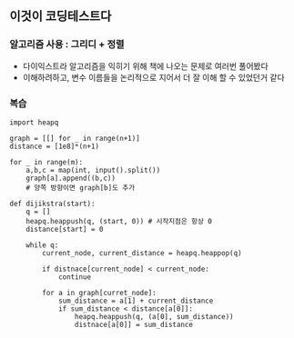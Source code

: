 ## 이것이 코딩테스트다

### 알고리즘 사용 : 그리디 + 정렬
- 다이익스트라 알고리즘을 익히기 위해 책에 나오는 문제로 여러번 풀어봤다
- 이해하려하고, 변수 이름들을 논리적으로 지어서 더 잘 이해 할 수 있었던거 같다

### 복습

```
import heapq

graph = [[] for _ in range(n+1)]
distance = [1e8]*(n+1)

for _ in range(m):
    a,b,c = map(int, input().split())
    graph[a].append((b,c))
    # 양쪽 방향이면 graph[b]도 추가

def dijikstra(start):
    q = []
    heapq.heappush(q, (start, 0)) # 시작지점은 항상 0
    distance[start] = 0

    while q:
        current_node, current_distance = heapq.heappop(q)

        if distnace[current_node] < current_node:
            continue
        
        for a in graph[curret_node]:
            sum_distance = a[1] + current_distance
            if sum_distance < distance[a[0]]:
                heapq.heappush(q, (a[0], sum_distance))
                distnace[a[0]] = sum_distance



```